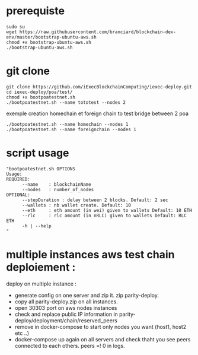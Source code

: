 # prerequiste

```
sudo su
wget https://raw.githubusercontent.com/branciard/blockchain-dev-env/master/bootstrap-ubuntu-aws.sh
chmod +x bootstrap-ubuntu-aws.sh
./bootstrap-ubuntu-aws.sh
```

# git clone
```
git clone https://github.com/iExecBlockchainComputing/iexec-deploy.git
cd iexec-deploy/poa/test/
chmod +x bootpoatestnet.sh 
./bootpoatestnet.sh --name tototest --nodes 2

```
exemple creation homechain et foreign chain to test bridge between 2 poa
```
./bootpoatestnet.sh --name homechain --nodes 1
./bootpoatestnet.sh --name foreignchain --nodes 1

```

# script usage
```
"bootpoatestnet.sh OPTIONS
Usage:
REQUIRED:
      --name    : blockchainName
      --nodes   : number_of_nodes
OPTIONAL:
      --stepDuration : delay between 2 blocks. Default: 2 sec
      --wallets : nb wallet create. Default: 10
      --eth     : eth amount (in wei) given to wallets Default: 10 ETH
      --rlc     : rlc amount (in nRLC) given to wallets Default: RLC ETH
      -h | --help
"
```
# multiple instances aws test chain deploiement :

deploy on multiple instance :
-  generate  config  on one server and zip it. zip parity-deploy.
- copy all parity-deploy.zip on all instances.
- open 30303 port on aws nodes instances
- check and replace public IP information in parity-deploy/deployment/chain/reserved_peers
- remove in docker-compose to start only nodes you want (host1, host2 etc ..)
- docker-compose up again on all servers and check thaht you see peers connected to each others. peers =! 0 in logs.
